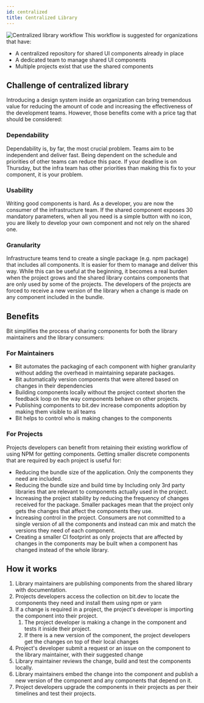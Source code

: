 ```yaml
---
id: centralized
title: Centralized Library
---
```

![Centralized library workflow](https://storage.googleapis.com/static.bit.dev/docs/images/workflow_central.png)
This workflow is suggested for organizations that have:

- A centralized repository for shared UI components already in place
- A dedicated team to manage shared UI components
- Multiple projects exist that use the shared components

## Challenge of centralized library

Introducing a design system inside an organization can bring tremendous value for reducing the amount of code and increasing the effectiveness of the development teams. However, those benefits come with a price tag that should be considered:  

### Dependability

Dependability is, by far, the most crucial problem. Teams aim to be independent and deliver fast. Being dependent on the schedule and priorities of other teams can reduce this pace. If your deadline is on Thursday, but the infra team has other priorities than making this fix to your component, it is your problem.

### Usability

Writing good components is hard. As a developer, you are now the consumer of the infrastructure team. If the shared component exposes 30 mandatory parameters, when all you need is a simple button with no icon, you are likely to develop your own component and not rely on the shared one.  

### Granularity

Infrastructure teams tend to create a single package (e.g. npm package)  that includes all components. It is easier for them to manage and deliver this way. While this can be useful at the beginning, it becomes a real burden when the project grows and the shared library contains components that are only used by some of the projects. The developers of the projects are forced to receive a new version of the library when a change is made on any component included in the bundle.  

## Benefits

Bit simplifies the process of sharing components for both the library maintainers and the library consumers:

### For Maintainers

- Bit automates the packaging of each component with higher granularity without adding the overhead in maintaining separate packages.
- Bit automatically version components that were altered based on changes in their dependencies
- Building components locally without the project context shorten the feedback loop on the way components behave on other projects.
- Publishing components to bit.dev increase components adoption by making them visible to all teams
- Bit helps to control who is making changes to the components
  
### For Projects

Projects developers can benefit from retaining their existing workflow of using NPM for getting components. Getting smaller discrete components that are required by each project is useful for:  

- Reducing the bundle size of the application. Only the components they need are included.
- Reducing the bundle size and build time by Including only 3rd party libraries that are relevant to components actually used in the project.
- Increasing the project stability by reducing the frequency of changes received for the package. Smaller packages mean that the project only gets the changes that affect the components they use.
- Increasing control in the project. Consumers are not committed to a single version of all the components and instead can mix and match the versions they need of each component.
- Creating a smaller CI footprint as only projects that are affected by changes in the components may be built when a component has changed instead of the whole library.

## How it works

1. Library maintainers are publishing components from the shared library with documentation.
1. Projects developers access the collection on bit.dev to locate the components they need and install them using npm or yarn
1. If a change is required in a project, the project's developer is importing the component into their project.  
   1. The project developer is making a change in the component and tests it inside their project.
   1. If there is a new version of the component, the project developers get the changes on top of their local changes
1. Project's developer submit a request or an issue on the component to the library maintainer, with their suggested change
1. Library maintainer reviews the change, build and test the components locally.
1. Library maintainers embed the change into the component and publish a new version of the component and any components that depend on it.
1. Project developers upgrade the components in their projects as per their timelines and test their projects.
